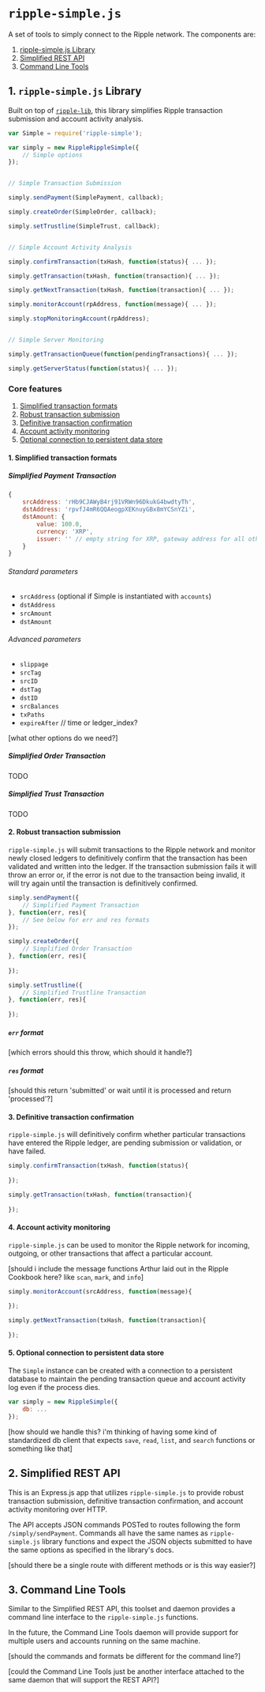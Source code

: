 # `ripple-simple.js`

A set of tools to simply connect to the Ripple network. The components are:

1. [ripple-simple.js Library](README.md#1-ripple-simplejs-library)
2. [Simplified REST API](README.md#2-simplified-rest-api)
3. [Command Line Tools](README.md#3-command-line-tools)





## 1. `ripple-simple.js` Library

Built on top of [`ripple-lib`](https://github.com/ripple/ripple-lib/), this library simplifies Ripple transaction submission and account activity analysis.

```js
var Simple = require('ripple-simple');

var simply = new RippleRippleSimple({
	// Simple options
});


// Simple Transaction Submission

simply.sendPayment(SimplePayment, callback);

simply.createOrder(SimpleOrder, callback);

simply.setTrustline(SimpleTrust, callback);


// Simple Account Activity Analysis

simply.confirmTransaction(txHash, function(status){ ... });

simply.getTransaction(txHash, function(transaction){ ... });

simply.getNextTransaction(txHash, function(transaction){ ... });

simply.monitorAccount(rpAddress, function(message){ ... });

simply.stopMonitoringAccount(rpAddress);


// Simple Server Monitoring

simply.getTransactionQueue(function(pendingTransactions){ ... });

simply.getServerStatus(function(status){ ... });

```


### Core features

1. [Simplified transaction formats](README.md#1-simplified-transaction-formats)
2. [Robust transaction submission](README.md#2-robust-transaction-submission)
3. [Definitive transaction confirmation](README.md#3-definitive-transaction-confirmation)
4. [Account activity monitoring](README.md#4-account-activity-monitoring)
5. [Optional connection to persistent data store](README.md#5-optional-connection-to-persistent-data-store)



#### 1. Simplified transaction formats

##### Simplified Payment Transaction

```js
{
	srcAddress: 'rHb9CJAWyB4rj91VRWn96DkukG4bwdtyTh',
	dstAddress: 'rpvfJ4mR6QQAeogpXEKnuyGBx8mYCSnYZi',
	dstAmount: {
		value: 100.0,
		currency: 'XRP',
		issuer: '' // empty string for XRP, gateway address for all other currencies
	}
}
```

###### Standard parameters

* `srcAddress` (optional if Simple is instantiated with `accounts`)
* `dstAddress`
* `srcAmount`
* `dstAmount`

###### Advanced parameters

* `slippage`
* `srcTag`
* `srcID`
* `dstTag`
* `dstID`
* `srcBalances`
* `txPaths`
* `expireAfter` // time or ledger_index?

[what other options do we need?]


##### Simplified Order Transaction

TODO

##### Simplified Trust Transaction

TODO




#### 2. Robust transaction submission

`ripple-simple.js` will submit transactions to the Ripple network and monitor newly closed ledgers to definitively confirm that the transaction has been validated and written into the ledger. If the transaction submission fails it will throw an error or, if the error is not due to the transaction being invalid, it will try again until the transaction is definitively confirmed.

```js
simply.sendPayment({
	// Simplified Payment Transaction
}, function(err, res){
	// See below for err and res formats
});
```

```js
simply.createOrder({
	// Simplified Order Transaction
}, function(err, res){
	
});
```

```js
simply.setTrustline({
	// Simplified Trustline Transaction
}, function(err, res){
	
});
```


##### `err` format

[which errors should this throw, which should it handle?]

##### `res` format

[should this return 'submitted' or wait until it is processed and return 'processed'?]



#### 3. Definitive transaction confirmation

`ripple-simple.js` will definitively confirm whether particular transactions have entered the Ripple ledger, are pending submission or validation, or have failed.

```js
simply.confirmTransaction(txHash, function(status){
	
});
```

```js
simply.getTransaction(txHash, function(transaction){
	
});
```


#### 4. Account activity monitoring

`ripple-simple.js` can be used to monitor the Ripple network for incoming, outgoing, or other transactions that affect a particular account.

[should i include the message functions Arthur laid out in the Ripple Cookbook here? like `scan`, `mark`, and `info`]

```js
simply.monitorAccount(srcAddress, function(message){
	
});
```

```js
simply.getNextTransaction(txHash, function(transaction){
	
});
```


#### 5. Optional connection to persistent data store

The `Simple` instance can be created with a connection to a persistent database to maintain the pending transaction queue and account activity log even if the process dies.


```js
var simply = new RippleSimple({
	db: ...
});
```

[how should we handle this? i'm thinking of having some kind of standardized db client that expects `save`, `read`, `list`, and `search` functions or something like that]




## 2. Simplified REST API

This is an Express.js app that utilizes `ripple-simple.js` to provide robust transaction submission, definitive transaction confirmation, and account activity monitoring over HTTP.

The API accepts JSON commands POSTed to routes following the form `/simply/sendPayment`. Commands all have the same names as `ripple-simple.js` library functions and expect the JSON objects submitted to have the same options as specified in the library's docs.

[should there be a single route with different methods or is this way easier?] 





## 3. Command Line Tools

Similar to the Simplified REST API, this toolset and daemon provides a command line interface to the `ripple-simple.js` functions.

In the future, the Command Line Tools daemon will provide support for multiple users and accounts running on the same machine.

[should the commands and formats be different for the command line?]

[could the Command Line Tools just be another interface attached to the same daemon that will support the REST API?]


